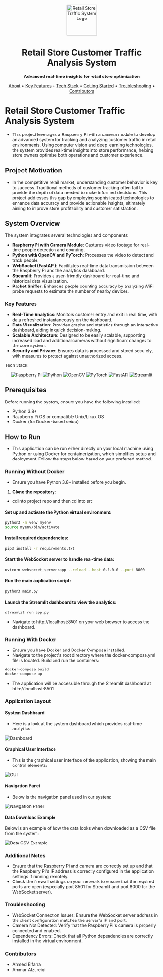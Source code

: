 <p align="center"> <img src="./images/logo.png" alt="Retail Store Traffic System Logo" width="100"> </p> <h1 align="center">Retail Store Customer Traffic Analysis System</h1> <p align="center"> <strong>Advanced real-time insights for retail store optimization</strong> </p> <p align="center"> <a href="#about">About</a> • <a href="#key-features">Key Features</a> • <a href="#tech-stack">Tech Stack</a> • <a href="#getting-started">Getting Started</a> • <a href="#troubleshooting">Troubleshooting</a> • <a href="#contributors">Contributors</a> </p>

# Retail Store Customer Traffic Analysis System

- This project leverages a Raspberry Pi with a camera module to develop an advanced system for tracking and analyzing customer traffic in retail environments. Using computer vision and deep learning technologies, the system provides real-time insights into store performance, helping store owners optimize both operations and customer experience.

## Project Motivation

- In the competitive retail market, understanding customer behavior is key to success. Traditional methods of customer tracking often fail to provide the depth of data needed to make informed decisions. This project addresses this gap by employing sophisticated technologies to enhance data accuracy and provide actionable insights, ultimately aiming to improve store profitability and customer satisfaction.

## System Overview

The system integrates several technologies and components:
- **Raspberry Pi with Camera Module**: Captures video footage for real-time people detection and counting.
- **Python with OpenCV and PyTorch**: Processes the video to detect and track people.
- **WebSocket (FastAPI)**: Facilitates real-time data transmission between the Raspberry Pi and the analytics dashboard.
- **Streamlit**: Provides a user-friendly dashboard for real-time and historical data visualization.
- **Packet Sniffer**: Enhances people counting accuracy by analyzing WiFi probe requests to estimate the number of nearby devices.

### Key Features

- **Real-Time Analytics**: Monitors customer entry and exit in real time, with data refreshed instantaneously on the dashboard.
- **Data Visualization**: Provides graphs and statistics through an interactive dashboard, aiding in quick decision-making.
- **Scalable Architecture**: Designed to be easily scalable, supporting increased load and additional cameras without significant changes to the core system.
- **Security and Privacy**: Ensures data is processed and stored securely, with measures to protect against unauthorized access.

Tech Stack
<p align="center"> <img src="https://img.shields.io/badge/Raspberry%20Pi-FF0000?style=for-the-badge&logo=raspberry-pi&logoColor=white" alt="Raspberry Pi"> <img src="https://img.shields.io/badge/Python-3776AB?style=for-the-badge&logo=python&logoColor=white" alt="Python"> <img src="https://img.shields.io/badge/OpenCV-5C3EE8?style=for-the-badge&logo=opencv&logoColor=white" alt="OpenCV"> <img src="https://img.shields.io/badge/PyTorch-EE4C2C?style=for-the-badge&logo=pytorch&logoColor=white" alt="PyTorch"> <img src="https://img.shields.io/badge/FastAPI-009688?style=for-the-badge&logo=fastapi&logoColor=white" alt="FastAPI"> <img src="https://img.shields.io/badge/Streamlit-FF4B4B?style=for-the-badge&logo=streamlit&logoColor=white" alt="Streamlit"> </p>

## Prerequisites
Before running the system, ensure you have the following installed:
- Python 3.8+
- Raspberry Pi OS or compatible Unix/Linux OS
- Docker (for Docker-based setup)

## How to Run

- This application can be run either directly on your local machine using Python or using Docker for containerization, which simplifies setup and deployment. Follow the steps below based on your preferred method.

### Running Without Docker

- Ensure you have Python 3.8+ installed before you begin.

1. **Clone the repository:**
- cd into project repo and then cd into src 

#### Set up and activate the Python virtual environment:

```bash 
python3 -m venv myenv
source myenv/bin/activate
```

#### Install required dependencies:

```bash
pip3 install -r requirements.txt
```

#### Start the WebSocket server to handle real-time data:

```bash
uvicorn websocket_server:app --reload --host 0.0.0.0 --port 8000
```

#### Run the main application script:

```bash
python3 main.py
```

#### Launch the Streamlit dashboard to view the analytics:

```bash
streamlit run app.py
```

- Navigate to http://localhost:8501 on your web browser to access the dashboard.


### Running With Docker
- Ensure you have Docker and Docker Compose installed.
- Navigate to the project's root directory where the docker-compose.yml file is located.
Build and run the containers:

```bash
docker-compose build
docker-compose up
```

- The application will be accessible through the Streamlit dashboard at http://localhost:8501.

### Application Layout

#### System Dashboard

- Here is a look at the system dashboard which provides real-time analytics:

![Dashboard](/images/dashboard.png "System Dashboard")

#### Graphical User Interface

- This is the graphical user interface of the application, showing the main control elements:

![GUI](/images/gui.png "Graphical User Interface")

#### Navigation Panel

- Below is the navigation panel used in our system:

![Navigation Panel](/images/nav.png "Navigation Panel")


#### Data Download Example

Below is an example of how the data looks when downloaded as a CSV file from the system:

![Data CSV Example](/images/data-csv.png "Downloaded Data CSV")

### Additional Notes
- Ensure that the Raspberry Pi and camera are correctly set up and that the Raspberry Pi's IP address is correctly configured in the application settings if running remotely.
- Check the firewall settings on your network to ensure that the required ports are open (especially port 8501 for Streamlit and port 8000 for the WebSocket server).

### Troubleshooting
- WebSocket Connection Issues: Ensure the WebSocket server address in the client configuration matches the server's IP and port.
- Camera Not Detected: Verify that the Raspberry Pi's camera is properly connected and enabled.
- Dependency Errors: Check that all Python dependencies are correctly installed in the virtual environment.

### Contributors
- Ahmed Elfarra
- Ammar Alzureiqi
